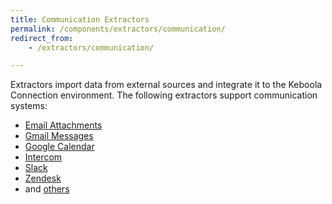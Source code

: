 ```yaml
---
title: Communication Extractors
permalink: /components/extractors/communication/
redirect_from:
    - /extractors/communication/

---
```


Extractors import data from external sources and integrate it to the Keboola Connection environment.
The following extractors support communication systems: 

- [Email Attachments](/components/extractors/communication/email-attachments/) 
- [Gmail Messages](/components/extractors/communication/gmail/) 
- [Google Calendar](/components/extractors/communication/google-calendar)
- [Intercom](/components/extractors/communication/intercom/) 
- [Slack](/components/extractors/communication/slack/) 
- [Zendesk](/components/extractors/communication/zendesk/) 
- and [others](https://components.keboola.com/components)
